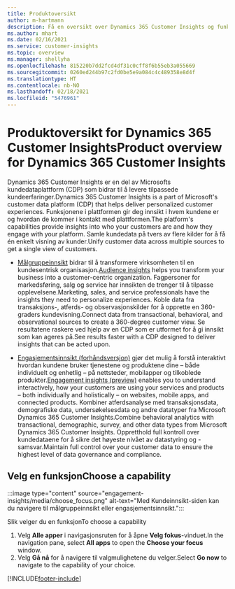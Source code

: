 ```yaml
---
title: Produktoversikt
author: m-hartmann
description: Få en oversikt over Dynamics 365 Customer Insights og funksjonene.
ms.author: mhart
ms.date: 02/16/2021
ms.service: customer-insights
ms.topic: overview
ms.manager: shellyha
ms.openlocfilehash: 815220b7dd2fcd4df31c0cff8f6b55eb3a055669
ms.sourcegitcommit: 0260ed244b97c2fd0be5e9a084c4c489358e8d4f
ms.translationtype: HT
ms.contentlocale: nb-NO
ms.lasthandoff: 02/18/2021
ms.locfileid: "5476961"
---
```

# <a name="product-overview-for-dynamics-365-customer-insights"></a><span data-ttu-id="b6914-103">Produktoversikt for Dynamics 365 Customer Insights</span><span class="sxs-lookup"><span data-stu-id="b6914-103">Product overview for Dynamics 365 Customer Insights</span></span>

<span data-ttu-id="b6914-104">Dynamics 365 Customer Insights er en del av Microsofts kundedataplattform (CDP) som bidrar til å levere tilpassede kundeerfaringer.</span><span class="sxs-lookup"><span data-stu-id="b6914-104">Dynamics 365 Customer Insights is a part of Microsoft's customer data platform (CDP) that helps deliver personalized customer experiences.</span></span> <span data-ttu-id="b6914-105">Funksjonene i plattformen gir deg innsikt i hvem kundene er og hvordan de kommer i kontakt med plattformen.</span><span class="sxs-lookup"><span data-stu-id="b6914-105">The platform's capabilities provide insights into who your customers are and how they engage with your platform.</span></span> <span data-ttu-id="b6914-106">Samle kundedata på tvers av flere kilder for å få én enkelt visning av kunder.</span><span class="sxs-lookup"><span data-stu-id="b6914-106">Unify customer data across multiple sources to get a single view of customers.</span></span>


- <span data-ttu-id="b6914-107">[Målgruppeinnsikt](audience-insights/overview.md) bidrar til å transformere virksomheten til en kundesentrisk organisasjon.</span><span class="sxs-lookup"><span data-stu-id="b6914-107">[Audience insights](audience-insights/overview.md) helps you transform your business into a customer-centric organization.</span></span> <span data-ttu-id="b6914-108">Fagpersoner for markedsføring, salg og service har innsikten de trenger til å tilpasse opplevelsene.</span><span class="sxs-lookup"><span data-stu-id="b6914-108">Marketing, sales, and service professionals have the insights they need to personalize experiences.</span></span> <span data-ttu-id="b6914-109">Koble data fra transaksjons-, atferds- og observasjonskilder for å opprette en 360-graders kundevisning.</span><span class="sxs-lookup"><span data-stu-id="b6914-109">Connect data from transactional, behavioral, and observational sources to create a 360-degree customer view.</span></span> <span data-ttu-id="b6914-110">Se resultatene raskere ved hjelp av en CDP som er utformet for å gi innsikt som kan ageres på.</span><span class="sxs-lookup"><span data-stu-id="b6914-110">See results faster with a CDP designed to deliver insights that can be acted upon.</span></span> 

- <span data-ttu-id="b6914-111">[Engasjementsinnsikt (forhåndsversjon)](engagement-insights/index.yml) gjør det mulig å forstå interaktivt hvordan kundene bruker tjenestene og produktene dine – både individuelt og enhetlig – på nettsteder, mobilapper og tilkoblede produkter.</span><span class="sxs-lookup"><span data-stu-id="b6914-111">[Engagement insights (preview)](engagement-insights/index.yml) enables you to understand interactively, how your customers are using your services and products – both individually and holistically – on websites, mobile apps, and connected products.</span></span> <span data-ttu-id="b6914-112">Kombiner atferdsanalyse med transaksjonsdata, demografiske data, undersøkelsesdata og andre datatyper fra Microsoft Dynamics 365 Customer Insights.</span><span class="sxs-lookup"><span data-stu-id="b6914-112">Combine behavioral analytics with transactional, demographic, survey, and other data types from Microsoft Dynamics 365 Customer Insights.</span></span> <span data-ttu-id="b6914-113">Oppretthold full kontroll over kundedataene for å sikre det høyeste nivået av datastyring og -samsvar.</span><span class="sxs-lookup"><span data-stu-id="b6914-113">Maintain full control over your customer data to ensure the highest level of data governance and compliance.</span></span>
 
## <a name="choose-a-capability"></a><span data-ttu-id="b6914-114">Velg en funksjon</span><span class="sxs-lookup"><span data-stu-id="b6914-114">Choose a capability</span></span>

:::image type="content" source="engagement-insights/media/choose_focus.png" alt-text="Med Kundeinnsikt-siden kan du navigere til målgruppeinnsikt eller engasjementsinnsikt.":::

<span data-ttu-id="b6914-116">Slik velger du en funksjon</span><span class="sxs-lookup"><span data-stu-id="b6914-116">To choose a capability</span></span>

1. <span data-ttu-id="b6914-117">Velg **Alle apper** i navigasjonsruten for å åpne **Velg fokus**-vinduet.</span><span class="sxs-lookup"><span data-stu-id="b6914-117">In the navigation pane, select **All apps** to open the **Choose your focus** window.</span></span>
1. <span data-ttu-id="b6914-118">Velg **Gå nå** for å navigere til valgmulighetene du velger.</span><span class="sxs-lookup"><span data-stu-id="b6914-118">Select **Go now** to navigate to the capability of your choice.</span></span>


[!INCLUDE[footer-include](includes/footer-banner.md)]
